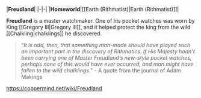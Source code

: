 |**Freudland**|
|-|-|
|**Homeworld**|[[Earth (Rithmatist)\|Earth (Rithmatist)]]|

**Freudland** is a master watchmaker.
One of his pocket watches was worn by King [[Gregory III\|Gregory III]], and it helped protect the king from the wild [[Chalkling\|chalklings]] he discovered.

>“*It is odd, then, that something man-made should have played such an important part in the discovery of Rithmatics. If His Majesty hadn’t been carrying one of Master Freudland’s new-style pocket watches, perhaps none of this would have ever occurred, and man might have fallen to the wild chalklings.*”
\- A quote from the journal of Adam Makings




https://coppermind.net/wiki/Freudland